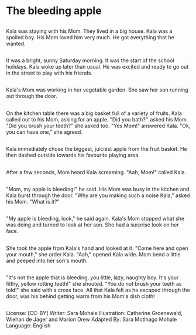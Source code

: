 # The bleeding apple

##
Kala was staying with his Mom.
They lived in a big house. Kala
was a spoiled boy. His Mom
loved him very much. He got
everything that he wanted.

##
It was a bright, sunny Saturday
morning. It was the start of the
school holidays. Kala woke up
later than usual. He was excited
and ready to go out in the
street to play with his friends.

##
Kala's Mom was working in her
vegetable garden. She saw her
son running out through the
door.

##
On the kitchen table there was
a big basket full of a variety of
fruits. Kala called out to his
Mom, asking for an apple. "Did
you bath?'' asked his Mom. "Did
you brush your teeth?" she
asked too. "Yes Mom!"
answered Kala. "Ok, you can
have one," she agreed.

##
Kala immediately chose the biggest, juiciest
apple from the fruit basket. He then dashed
outside towards his favourite playing area.

##
After a few seconds, Mom heard
Kala screaming. "Aah, Mom!"
called Kala.

##
"Mom, my apple is bleeding!" he said. His Mom was busy in
the kitchen and Kala burst through the door. "Why are you
making such a noise Kala," asked his Mom. "What is it?"

##
"My apple is bleeding, look," he said again.
Kala's Mom stopped what she was doing and
turned to look at her son. She had a surprise
look on her face.

##
She took the apple from Kala's hand and looked at it.
"Come here and open your mouth," she order Kala. "Aah,"
opened Kala wide. Mom bend a little and peeped into her
son's mouth.

##
"It's not the apple that is bleeding, you little, lazy, naughty boy. It's your filthy,
yellow rotting teeth!" she shouted. "You do not brush your teeth as told!" she said
with a cross face. All that Kala felt as he escaped through the door, was his
behind getting warm from his Mom's dish cloth!

##
License: [CC-BY]
Writer: Sara Mohale
Illustration: Catherine Groenewald, Wiehan de Jager and Marion Drew
Adapted By: Sara Motlhago Mohale
Language: English
